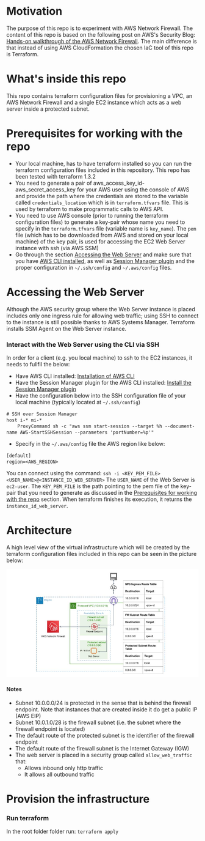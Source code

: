 # Motivation

The purpose of this repo is to experiment with AWS Network Firewall. The content of this repo is based on the following post on AWS's Security Blog: [Hands-on walkthrough of the AWS Network Firewall](https://aws.amazon.com/blogs/security/hands-on-walkthrough-of-the-aws-network-firewall-flexible-rules-engine/). The main difference is that instead of using AWS CloudFormation the chosen IaC tool of this repo is Terraform. 

# What's inside this repo<a name="repo_content"></a>

This repo contains terraform configuration files for provisioning a VPC, an AWS Network Firewall and a single EC2 instance which acts as a web server inside a protected subnet. 

# Prerequisites for working with the repo<a name="prerequisites"></a>

* Your local machine, has to have terraform installed so you can run the terraform configuration files included in this repository. This repo has been tested with terraform 1.3.2
* You need to generate a pair of aws_access_key_id-aws_secret_access_key for your AWS user using the console of AWS and provide the path where the credentials are stored to the variable called ```credentials_location``` which is in ```terraform.tfvars``` file. This is used by terraform to make programmatic calls to AWS API.
* You need to use AWS console (prior to running the terraform configuration files) to generate a key-pair whose name you need to specify in the ``terraform.tfvars`` file (variable name is ```key_name```). The ```pem``` file (which has to be downloaded from AWS and stored on your local machine) of the key pair, is used for accessing the EC2 Web Server instance with ssh (via AWS SSM)
* Go through the section [Accessing the Web Server](#access_instance) and make sure that you have [AWS CLI installed](https://docs.aws.amazon.com/cli/latest/userguide/getting-started-install.html), as well as [Session Manager plugin](https://docs.aws.amazon.com/systems-manager/latest/userguide/session-manager-working-with-install-plugin.html) and the proper configuration in ```~/.ssh/config``` and ```~/.aws/config``` files. 


# Accessing the Web Server<a name="access_instance"></a>

Although the AWS security group where the Web Server instance is placed includes only one ingress rule for allowing web traffic; using SSH to connect to the instance is still possible thanks to AWS Systems Manager. Terraform installs SSM Agent on the Web Server instance.   

### Interact with the Web Server using the CLI via SSH

In order for a client (e.g. you local machine) to ssh to the EC2 instances, it needs to fullfil the below:

* Have AWS CLI installed: [Installation of AWS CLI](https://docs.aws.amazon.com/cli/latest/userguide/getting-started-install.html)
* Have the Session Manager plugin for the AWS CLI installed: [Install the Session Manager plugin](https://docs.aws.amazon.com/systems-manager/latest/userguide/session-manager-working-with-install-plugin.html)
* Have the configuration below into the SSH configuration file of your local machine (typically located at ```~/.ssh/config```)
```shell
# SSH over Session Manager
host i-* mi-*
    ProxyCommand sh -c "aws ssm start-session --target %h --document-name AWS-StartSSHSession --parameters 'portNumber=%p'"
```
* Specify in the ```~/.aws/config``` file the AWS region like below:
```shell
[default]
region=<AWS_REGION>
```
You can connect using the command: ```ssh -i <KEY_PEM_FILE> <USER_NAME>@<INSTANCE_ID_WEB_SERVER>```
The ```USER_NAME``` of the Web Server is ```ec2-user```. The ```KEY_PEM_FILE``` is the path pointing to the pem file of the key-pair that you need to generate as discussed in the [Prerequisites for working with the repo](#prerequisites) section.
When terraform finishes its execution, it returns  the ```instance_id_web_server```.
# Architecture<a name="architecture"></a>

A high level view of the virtual infrastructure which will be created by the terraform configuration files included in this repo can be seen in the picture below: 

 ![High Level Setup](/assets/images/AWS-Network-Firewall-Example.jpg)
 #### Notes
- Subnet 10.0.0.0/24 is protected in the sense that is behind the firewall endpoint. Note that instances that are created inside it do get a public IP (AWS EIP)
- Subnet 10.0.1.0/28 is the firewall subnet (i.e. the subnet where the firewall endpoint is located)
- The default route of the protected subnet is the identifier of the firewall endpoint 
- The default route of the firewall subnet is the Internet Gateway (IGW)
- The web server is placed in a security group called ```allow_web_traffic``` that:
  - Allows inbound only http traffic
  - It allows all outbound traffic 

# Provision the infrastructure

### Run terraform
In the root folder folder run:
```terraform apply```